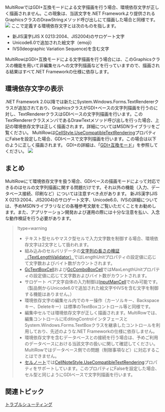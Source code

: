 MultiRowではGDI+互換モードによる文字描画を行う場合、環境依存文字が正しく描画されません。この現象は、当該文字を.NET Frameworkより提供されるGraphicsクラスのDrawStringメソッド呼び出しにて描画した場合と同様です。
![](/DOCUMENT_SITE_LINK_PREFIX_HERE/document-site-files/images/f148c511-6e98-4b55-9904-150a375d5825/images/userguide/troubleshooting_envdependentcharacter01.png)
ここで定義する環境依存文字とは次のものを指します。
* 新JIS漢字(JIS X 0213:2004、JIS2004)のサロゲート文字
* Unicode6.0で追加された絵文字（emoji）
* IVS(Ideographic Variation Sequence)を含む文字

MultiRowはGDI+互換モードによる文字描画を行う場合には、このGraphicsクラスの機能を用いて非編集セルへの文字列描画などを行っていますので、描画される結果はすべて.NET Frameworkの仕様に依存します。

## 環境依存文字の表示

.NET Framework 2.0以降では新たにSystem.Windows.Forms.TextRendererクラスが追加されており、GraphicsクラスがGDI+ベースの文字列描画を行うのに対し、TextRendererクラスはGDIベースの文字列描画を行います。このTextRendererクラスメンバであるDrawTextメソッド呼び出しを行った場合、上記の環境依存文字は正しく描画されます。詳細についてはMSDNライブラリをご覧ください。
MultiRowは[CellStyle.UseCompatibleTextRendering](gcdocsite__documentlink?toc-item-id=1c5ce59b-63d8-4edc-93ce-5178f9732917)プロパティにFalseを設定した場合、GDIベースで文字列描画を行います。この場合は以下のように正しく描画されます。
GDI+の詳細は、「[GDI+互換モード](gcdocsite__documentlink?toc-item-id=9B34FEE2-3101-44F6-8E71-6CD80CCA6A4D)」を参照してください。
![](/DOCUMENT_SITE_LINK_PREFIX_HERE/document-site-files/images/f148c511-6e98-4b55-9904-150a375d5825/images/userguide/troubleshooting_envdependentcharacter02.png)

## まとめ

MultiRowにて環境依存文字を扱う場合、GDIベースの描画モードによって対応できるのはセルの文字列描画に関する問題だけです。それ以外の機能（入力、データベース接続、印刷など）については注意すべき点があります。
新JIS漢字(JIS X 0213:2004、JIS2004)のサロゲート文字、Unicode6.0、IVSの詳細については、予めMSDNライブラリなどの各種参考文献をご覧いただくことをお勧めします。また、アプリケーション開発および運用の際には十分な注意を払い、入念な動作検証を行う必要があります。

> !type=warning
>
> * テキスト型セルやマスク型セルで入力文字数を制御する場合、環境依存文字は2文字として扱われます。
> * 組み込みのセルバリデータの[文字列の長さの検証（TextLengthValidator）](gcdocsite__documentlink?toc-item-id=4585221a-8a6d-4e92-a0d8-def591c7745b)ではLengthUnitプロパティの設定値に応じて文字数およびバイト数がカウントされます。
> * [GcTextBoxCell](gcdocsite__documentlink?toc-item-id=D724F811-CE0A-481F-88AF-B5C76349953D)および[GcComboBoxCell](gcdocsite__documentlink?toc-item-id=03be278e-45d6-4e66-b049-a8e10aa1ad13)ではMaxLengthUnitプロパティの設定値に応じて文字数およびバイト数がカウントされます。
> * サロゲート ペア文字自体の入力制御は[InputManCell](gcdocsite__documentlink?toc-item-id=06cfde5d-7890-462c-bf3f-fb06e4b133d9)でのみ可能です。（製品側からUnicode6.0で追加された絵文字やIVSを含む文字を制御する機能はありません。）
> * 環境依存文字の編集セル内でのキー操作（カーソルキー、Backspaceキー、Deleteキー）は標準のTextBoxコントロール等と同様です。
> * 編集中セルでは環境依存文字が正しく描画されます。MultiRowでは、編集コントロールにIEditingControlインタフェースとSystem.Windows.Forms.TextBoxクラスを継承したコントロールを利用しており、先述のような.NET Frameworkの仕様に依存しません。
> * 環境依存文字を含むデータベースとの接続を行う場合は、予めご利用のデータベースにおける当該文字の扱いに関して確認してください。MultiRowではデータベース側での問題（制限事項など）に対応することはできません。
> * [セルノート](gcdocsite__documentlink?toc-item-id=ECD20EA8-D990-4308-9BFC-E55491F0C3EE)では[CellNoteStyle.UseCompatibleTextRendering](gcdocsite__documentlink?toc-item-id=75c78e28-723f-4aa9-b814-9d6f203a801d)プロパティをサポートしています。このプロパティにFalseを設定した場合、セル型と同じようにGDIベースで文字列描画を行います。

## 関連トピック

[トラブルシューティング](gcdocsite__documentlink?toc-item-id=bc257039-b6b1-4130-b079-bb9fa2c116bd)